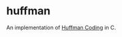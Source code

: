 # huffman

An implementation of [Huffman Coding](https://en.wikipedia.org/wiki/Huffman_coding) in C.